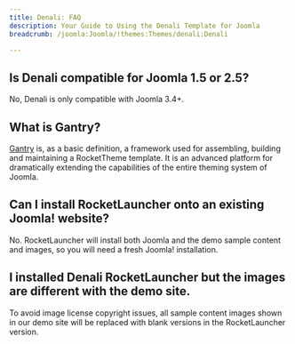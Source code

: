 ```yaml
---
title: Denali: FAQ
description: Your Guide to Using the Denali Template for Joomla
breadcrumb: /joomla:Joomla/!themes:Themes/denali:Denali

---
```


## Is Denali compatible for Joomla 1.5 or 2.5?

No, Denali is only compatible with Joomla 3.4+.

## What is Gantry?

[Gantry][gantry] is, as a basic definition, a framework used for assembling, building and maintaining a RocketTheme template. It is an advanced platform for dramatically extending the capabilities of the entire theming system of Joomla.

## Can I install RocketLauncher onto an existing Joomla! website?

No. RocketLauncher will install both Joomla and the demo sample content and images, so you will need a fresh Joomla! installation.

## I installed Denali RocketLauncher but the images are different with the demo site.

To avoid image license copyright issues, all sample content images shown in our demo site will be replaced with blank versions in the RocketLauncher version.

[gantry]: http://gantry.org/
[forum]: http://www.rockettheme.com/forum/joomla-template-denali
[roksprocket]: http://www.rockettheme.com/joomla/extensions/roksprocket